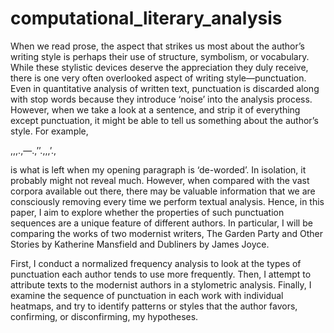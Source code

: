 # computational_literary_analysis

When we read prose, the aspect that strikes us most about the author’s writing style is perhaps their use of structure, symbolism, or vocabulary. While these stylistic devices deserve the appreciation they duly receive, there is one very often overlooked aspect of writing style—punctuation. Even in quantitative analysis of written text, punctuation is discarded along with stop words because they introduce ‘noise’ into the analysis process. However, when we take a look at a sentence, and strip it of everything except punctuation, it might be able to tell us something about the author’s style. For example,

,,,.,—.,’’.,,,’.,

is what is left when my opening paragraph is ‘de-worded’. In isolation, it probably might not reveal much. However, when compared with the vast corpora available out there, there may be valuable information that we are consciously removing every time we perform textual analysis. Hence, in this paper, I aim to explore whether the properties of such punctuation sequences are a unique feature of different authors. In particular, I will be comparing the works of two modernist writers, The Garden Party and Other Stories by Katherine Mansfield and Dubliners by James Joyce. 

First, I conduct a normalized frequency analysis to look at the types of punctuation each author tends to use more frequently. Then, I attempt to attribute texts to the modernist authors in a stylometric analysis. Finally, I examine the sequence of punctuation in each work with individual heatmaps, and try to identify patterns or styles that the author favors, confirming, or disconfirming, my hypotheses.
